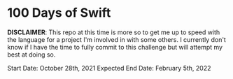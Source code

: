 # 100 Days of Swift
**DISCLAIMER**: This repo at this time is more so to get me up to speed with the language for a project I'm involved in with some others. I currently don't know if I have the time to fully commit to this challenge but will attempt my best at doing so.

Start Date: October 28th, 2021
Expected End Date: February 5th, 2022
